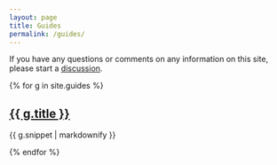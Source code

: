 ```yaml
---
layout: page
title: Guides
permalink: /guides/
---
```


[//]: # (As per https://stackoverflow.com/questions/31017554/jekyll-post-links-not-including-base-url, include base url in linnks)

If you have any questions or comments on any information on this site, please start
a [discussion](https://github.com/alrichardbollans/alrichardbollans.github.io/discussions).

{% for g in site.guides %}
<h2>
<a href="{{ g.url | relative_url }}">
{{ g.title }}
</a>
</h2>
  <p>{{ g.snippet | markdownify }}</p>
{% endfor %}
